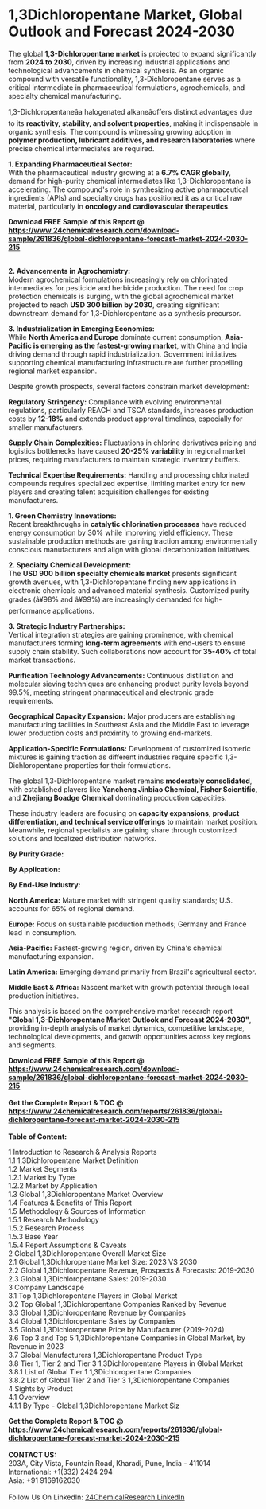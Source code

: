 <h1>1,3Dichloropentane Market, Global Outlook and Forecast 2024-2030</h1><p>The global <strong>1,3-Dichloropentane market</strong> is projected to expand significantly from <strong>2024 to 2030</strong>, driven by increasing industrial applications and technological advancements in chemical synthesis. As an organic compound with versatile functionality, 1,3-Dichloropentane serves as a critical intermediate in pharmaceutical formulations, agrochemicals, and specialty chemical manufacturing.</p><p>1,3-Dichloropentaneâa halogenated alkaneâoffers distinct advantages due to its <strong>reactivity, stability, and solvent properties</strong>, making it indispensable in organic synthesis. The compound is witnessing growing adoption in <strong>polymer production, lubricant additives, and research laboratories</strong> where precise chemical intermediates are required.</p><p><strong>1. Expanding Pharmaceutical Sector:</strong><br>
With the pharmaceutical industry growing at a <strong>6.7% CAGR globally</strong>, demand for high-purity chemical intermediates like 1,3-Dichloropentane is accelerating. The compound's role in synthesizing active pharmaceutical ingredients (APIs) and specialty drugs has positioned it as a critical raw material, particularly in <strong>oncology and cardiovascular therapeutics</strong>.</p><div><b>Download FREE Sample of this Report @ 
            <a href="https://www.24chemicalresearch.com/download-sample/261836/global-dichloropentane-forecast-market-2024-2030-215">
            https://www.24chemicalresearch.com/download-sample/261836/global-dichloropentane-forecast-market-2024-2030-215</a></b></div><br><p><strong>2. Advancements in Agrochemistry:</strong><br>
Modern agrochemical formulations increasingly rely on chlorinated intermediates for pesticide and herbicide production. The need for crop protection chemicals is surging, with the global agrochemical market projected to reach <strong>USD 300 billion by 2030</strong>, creating significant downstream demand for 1,3-Dichloropentane as a synthesis precursor.</p><p><strong>3. Industrialization in Emerging Economies:</strong><br>
While <strong>North America and Europe</strong> dominate current consumption, <strong>Asia-Pacific is emerging as the fastest-growing market</strong>, with China and India driving demand through rapid industrialization. Government initiatives supporting chemical manufacturing infrastructure are further propelling regional market expansion.</p><p>Despite growth prospects, several factors constrain market development:</p><p><strong>Regulatory Stringency:</strong> Compliance with evolving environmental regulations, particularly REACH and TSCA standards, increases production costs by <strong>12-18%</strong> and extends product approval timelines, especially for smaller manufacturers.</p><p><strong>Supply Chain Complexities:</strong> Fluctuations in chlorine derivatives pricing and logistics bottlenecks have caused <strong>20-25% variability</strong> in regional market prices, requiring manufacturers to maintain strategic inventory buffers.</p><p><strong>Technical Expertise Requirements:</strong> Handling and processing chlorinated compounds requires specialized expertise, limiting market entry for new players and creating talent acquisition challenges for existing manufacturers.</p><p><strong>1. Green Chemistry Innovations:</strong><br>
Recent breakthroughs in <strong>catalytic chlorination processes</strong> have reduced energy consumption by 30% while improving yield efficiency. These sustainable production methods are gaining traction among environmentally conscious manufacturers and align with global decarbonization initiatives.</p><p><strong>2. Specialty Chemical Development:</strong><br>
The <strong>USD 900 billion specialty chemicals market</strong> presents significant growth avenues, with 1,3-Dichloropentane finding new applications in electronic chemicals and advanced material synthesis. Customized purity grades (â¥98% and â¥99%) are increasingly demanded for high-performance applications.</p><p><strong>3. Strategic Industry Partnerships:</strong><br>
Vertical integration strategies are gaining prominence, with chemical manufacturers forming <strong>long-term agreements</strong> with end-users to ensure supply chain stability. Such collaborations now account for <strong>35-40%</strong> of total market transactions.</p><p><strong>Purification Technology Advancements:</strong> Continuous distillation and molecular sieving techniques are enhancing product purity levels beyond 99.5%, meeting stringent pharmaceutical and electronic grade requirements.</p><p><strong>Geographical Capacity Expansion:</strong> Major producers are establishing manufacturing facilities in Southeast Asia and the Middle East to leverage lower production costs and proximity to growing end-markets.</p><p><strong>Application-Specific Formulations:</strong> Development of customized isomeric mixtures is gaining traction as different industries require specific 1,3-Dichloropentane properties for their formulations.</p><p>The global 1,3-Dichloropentane market remains <strong>moderately consolidated</strong>, with established players like <strong>Yancheng Jinbiao Chemical, Fisher Scientific,</strong> and <strong>Zhejiang Boadge Chemical</strong> dominating production capacities.</p><p>These industry leaders are focusing on <strong>capacity expansions, product differentiation, and technical service offerings</strong> to maintain market position. Meanwhile, regional specialists are gaining share through customized solutions and localized distribution networks.</p><p><strong>By Purity Grade:</strong></p><p><strong>By Application:</strong></p><p><strong>By End-Use Industry:</strong></p><p><strong>North America:</strong> Mature market with stringent quality standards; U.S. accounts for 65% of regional demand.</p><p><strong>Europe:</strong> Focus on sustainable production methods; Germany and France lead in consumption.</p><p><strong>Asia-Pacific:</strong> Fastest-growing region, driven by China's chemical manufacturing expansion.</p><p><strong>Latin America:</strong> Emerging demand primarily from Brazil's agricultural sector.</p><p><strong>Middle East &amp; Africa:</strong> Nascent market with growth potential through local production initiatives.</p><p>This analysis is based on the comprehensive market research report <strong>"Global 1,3-Dichloropentane Market Outlook and Forecast 2024-2030"</strong>, providing in-depth analysis of market dynamics, competitive landscape, technological developments, and growth opportunities across key regions and segments.</p><div><b>Download FREE Sample of this Report @ 
            <a href="https://www.24chemicalresearch.com/download-sample/261836/global-dichloropentane-forecast-market-2024-2030-215">
            https://www.24chemicalresearch.com/download-sample/261836/global-dichloropentane-forecast-market-2024-2030-215</a></b></div><br><div><b>Get the Complete Report & TOC @ 
            <a href="https://www.24chemicalresearch.com/reports/261836/global-dichloropentane-forecast-market-2024-2030-215">
            https://www.24chemicalresearch.com/reports/261836/global-dichloropentane-forecast-market-2024-2030-215</a></b></div><br>
            <b>Table of Content:</b><p>1 Introduction to Research & Analysis Reports<br />
    1.1 1,3Dichloropentane Market Definition<br />
    1.2 Market Segments<br />
        1.2.1 Market by Type<br />
        1.2.2 Market by Application<br />
    1.3 Global 1,3Dichloropentane Market Overview<br />
    1.4 Features & Benefits of This Report<br />
    1.5 Methodology & Sources of Information<br />
        1.5.1 Research Methodology<br />
        1.5.2 Research Process<br />
        1.5.3 Base Year<br />
        1.5.4 Report Assumptions & Caveats<br />
2 Global 1,3Dichloropentane Overall Market Size<br />
    2.1 Global 1,3Dichloropentane Market Size: 2023 VS 2030<br />
    2.2 Global 1,3Dichloropentane Revenue, Prospects & Forecasts: 2019-2030<br />
    2.3 Global 1,3Dichloropentane Sales: 2019-2030<br />
3 Company Landscape<br />
    3.1 Top 1,3Dichloropentane Players in Global Market<br />
    3.2 Top Global 1,3Dichloropentane Companies Ranked by Revenue<br />
    3.3 Global 1,3Dichloropentane Revenue by Companies<br />
    3.4 Global 1,3Dichloropentane Sales by Companies<br />
    3.5 Global 1,3Dichloropentane Price by Manufacturer (2019-2024)<br />
    3.6 Top 3 and Top 5 1,3Dichloropentane Companies in Global Market, by Revenue in 2023<br />
    3.7 Global Manufacturers 1,3Dichloropentane Product Type<br />
    3.8 Tier 1, Tier 2 and Tier 3 1,3Dichloropentane Players in Global Market<br />
        3.8.1 List of Global Tier 1 1,3Dichloropentane Companies<br />
        3.8.2 List of Global Tier 2 and Tier 3 1,3Dichloropentane Companies<br />
4 Sights by Product<br />
    4.1 Overview<br />
        4.1.1 By Type - Global 1,3Dichloropentane Market Siz</p><div><b>Get the Complete Report & TOC @ 
            <a href="https://www.24chemicalresearch.com/reports/261836/global-dichloropentane-forecast-market-2024-2030-215">
            https://www.24chemicalresearch.com/reports/261836/global-dichloropentane-forecast-market-2024-2030-215</a></b></div><br><b>CONTACT US:</b><br>
            203A, City Vista, Fountain Road, Kharadi, Pune, India - 411014<br>
            International: +1(332) 2424 294<br>
            Asia: +91 9169162030 <br><br>
            Follow Us On LinkedIn: <a href="https://www.linkedin.com/company/24chemicalresearch/">24ChemicalResearch LinkedIn</a>